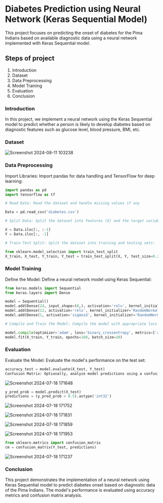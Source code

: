 
# Diabetes Prediction using Neural Network (Keras Sequential Model)
This project focuses on predicting the onset of diabetes for the Pima Indians based on available diagnostic data using a neural network implemented with Keras Sequential model.

## Steps of project
1. Introduction
2. Dataset 
3. Data Preprocessing
4. Model Training
5. Evaluation
6. Conclusion

### Introduction
In this project, we implement a neural network using the Keras Sequential model to predict whether a person is likely to develop diabetes based on diagnostic features such as glucose level, blood pressure, BMI, etc.

### Dataset 

![Screenshot 2024-08-11 103238](https://github.com/user-attachments/assets/ada879cb-6ffa-4fc7-b5af-b6e7f1f8aa4d)

### Data Preprocessing
Import Libraries: Import pandas for data handling and TensorFlow for deep learning:
``` python
import pandas as pd
import tensorflow as tf

# Read Data: Read the dataset and handle missing values if any

Data = pd.read_csv('diabetes.csv')

# Split Data: Split the dataset into features (X) and the target variable (Y):

X = Data.iloc[:, :-1]
Y = Data.iloc[:, -1]

# Train-Test Split: Split the dataset into training and testing sets:

from sklearn.model_selection import train_test_split
X_train, X_test, Y_train, Y_test = train_test_split(X, Y, test_size=0.2, random_state=1234, stratify=Y)
```
### Model Training
Define the Model: Define a neural network model using Keras Sequential:
``` python
from keras.models import Sequential
from keras.layers import Dense

model = Sequential()
model.add(Dense(24, input_shape=(8,), activation='relu', kernel_initializer='RandomNormal'))
model.add(Dense(12, activation='relu', kernel_initializer='RandomNormal'))
model.add(Dense(1, activation='sigmoid', kernel_initializer='RandomNormal'))

# Compile and Train the Model: Compile the model with appropriate loss function and optimizer, then train the model

model.compile(optimizer='adam', loss='binary_crossentropy', metrics=['accuracy'])
model.fit(X_train, Y_train, epochs=160, batch_size=10)
```
### Evaluation
Evaluate the Model: Evaluate the model's performance on the test set:
``` python
accuracy_test = model.evaluate(X_test, Y_test)
Confusion Matrix: Optionally, analyze model predictions using a confusion matrix for further insights:
```
![Screenshot 2024-07-18 171648](https://github.com/user-attachments/assets/faac5459-af75-45cd-adb5-b5288a29e895)
```python
y_pred_prob = model.predict(X_test)
predictions = (y_pred_prob > 0.5).astype('int32')
```
![Screenshot 2024-07-18 171752](https://github.com/user-attachments/assets/a4c806ee-2a52-42bc-81a4-a973dddd645e)

![Screenshot 2024-07-18 171831](https://github.com/user-attachments/assets/1df1af58-4a2f-4be3-bd3e-c534589091c8)

![Screenshot 2024-07-18 171859](https://github.com/user-attachments/assets/49a1d76a-3373-429e-9958-c0504129d897)

![Screenshot 2024-07-18 171953](https://github.com/user-attachments/assets/cf3164cf-f129-4491-8870-272f9a9c31bb)


``` python
from sklearn.metrics import confusion_matrix
cm = confusion_matrix(Y_test, predictions)
```
![Screenshot 2024-07-18 171237](https://github.com/user-attachments/assets/f6632f1f-a7da-4cab-9fd9-de311a45651e)


### Conclusion
This project demonstrates the implementation of a neural network using Keras Sequential model to predict diabetes onset based on diagnostic data of the Pima 
Indians. The model's performance is evaluated using accuracy metrics and confusion matrix analysis.












             
